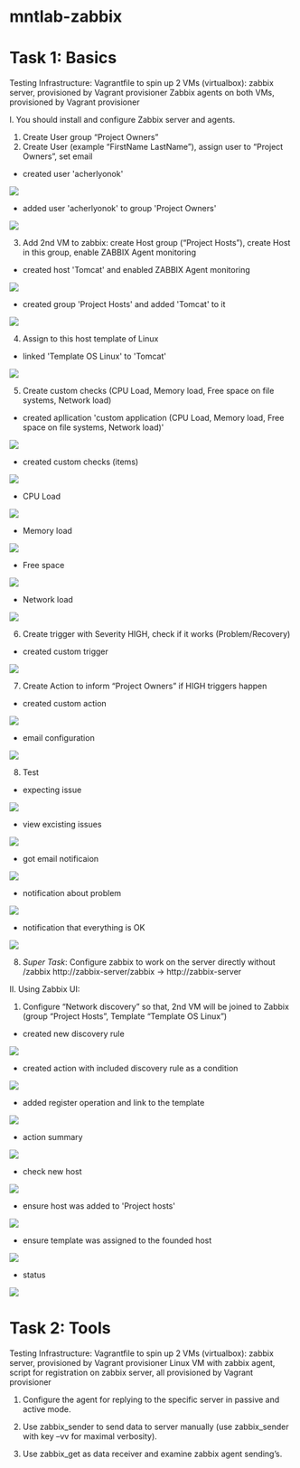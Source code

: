 # mntlab-zabbix

# Task 1: Basics

Testing Infrastructure:
Vagrantfile to spin up 2 VMs (virtualbox): zabbix server, provisioned by Vagrant provisioner
Zabbix agents on both VMs, provisioned by Vagrant provisioner

I. You should install and configure Zabbix server and agents.

1. Create User group “Project Owners”
2. Create User (example “FirstName LastName”), assign user to “Project Owners”, set email

- created user 'acherlyonok'
<img src="report/1.1.1.users.png">

- added user 'acherlyonok' to group 'Project Owners'
<img src="report/1.1.2.groups.png">


3. Add 2nd VM to zabbix: create Host group (“Project Hosts”), create Host in this group, enable ZABBIX Agent monitoring

- created host 'Tomcat' and enabled ZABBIX Agent monitoring
<img src="report/1.1.3.1.hosts.png">

- created group 'Project Hosts' and added 'Tomcat' to it
<img src="report/1.1.3.2.host_groups.png">


4. Assign to this host template of Linux 

- linked 'Template OS Linux' to 'Tomcat'
<img src="report/1.1.4.host_templates.png">


5. Create custom checks (CPU Load, Memory load, Free space on file systems, Network load)

- created apllication 'custom application (CPU Load, Memory load, Free space on file systems, Network load)'
<img src="report/1.1.5.1.applications.png">

- created custom checks (items)
<img src="report/1.1.5.2.custom_checks.png">

- CPU Load
<img src="report/1.1.5.2.1.item_cpu_load.png">

- Memory load
<img src="report/1.1.5.2.2.item_memory_load.png">

- Free space
<img src="report/1.1.5.2.3.item_free_space.png">

- Network load
<img src="report/1.1.5.2.4.item_network_load.png">

6. Create trigger with Severity HIGH, check if it works (Problem/Recovery)

- created custom trigger
<img src="report/1.1.6.trigger.png">


7. Create Action to inform “Project Owners” if HIGH triggers happen

- created custom action
<img src="report/1.1.7.1.action.png">

- email configuration
<img src="report/1.1.7.2.email_configuration.png">

8. Test

- expecting issue
<img src="report/1.1.8.1.problems_dashboard.png">

- view excisting issues
<img src="report/1.1.8.2.problems.png">

- got email notificaion
<img src="report/1.1.8.3.notification.png">

- notification about problem
<img src="report/1.1.8.4.notification_problem.png">

- notification that everything is OK
<img src="report/1.1.8.5.notification_ok.png">


8. *Super Task*: Configure zabbix to work on the server directly without /zabbix 
http://zabbix-server/zabbix -> http://zabbix-server

II. Using Zabbix UI:
1. Configure “Network discovery” so that, 2nd VM will be joined to Zabbix (group “Project Hosts”, Template “Template OS Linux”)

- created new discovery rule
<img src="report/1.2.2.1.discovery_rule.png">

- created action with included discovery rule as a condition
<img src="report/1.2.2.2.discovery_rule_action.png">

- added register operation and link to the template
<img src="report/1.2.2.3.host_register_rule.png">

- action summary
<img src="report/1.2.2.4.action_summary.png">

- check new host
<img src="report/1.2.2.5.discovery_status.png">

- ensure host was added to 'Project hosts'
<img src="report/1.2.2.6.approved_host.png">

- ensure template was assigned to the founded host
<img src="report/1.2.2.7.applied_template.png">

- status
<img src="report/1.2.2.8.status_dashboard.png">


# Task 2: Tools

Testing Infrastructure:
Vagrantfile to spin up 2 VMs (virtualbox): zabbix server, provisioned by Vagrant provisioner
Linux VM with zabbix agent, script for registration on zabbix server, all provisioned by Vagrant provisioner

1. Configure the agent for replying to the specific server in passive and active mode.

2. Use zabbix_sender to send data to server manually (use zabbix_sender with key –vv for maximal verbosity).

3. Use zabbix_get as data receiver and examine zabbix agent sending’s. 
